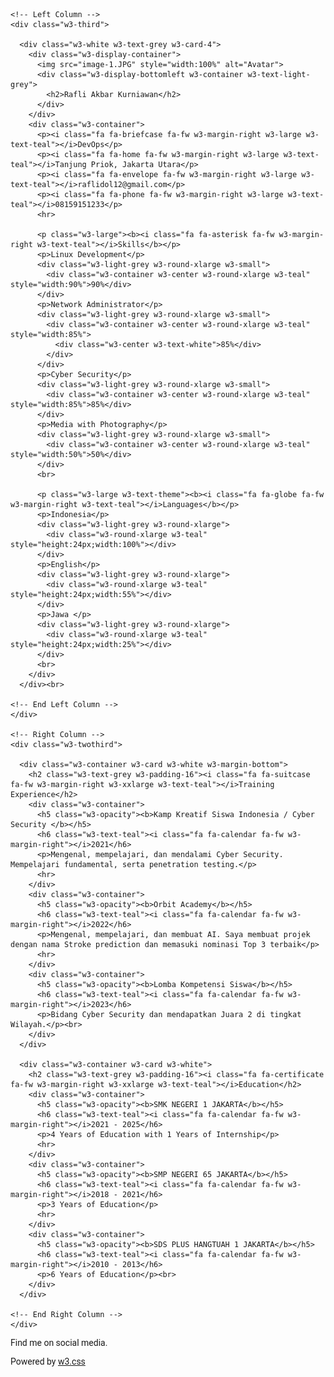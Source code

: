 <!DOCTYPE html>
<html>
<head>
<title>SMK NEGERI 1 Jakarta</title>
<meta charset="UTF-8">
<meta name="viewport" content="width=device-width, initial-scale=1">
<link rel= "icon" href="image-1.JPG">
<link rel="stylesheet" href="https://www.w3schools.com/w3css/4/w3.css">
<link rel='stylesheet' href='https://fonts.googleapis.com/css?family=Roboto'>
<link rel="stylesheet" href="https://cdnjs.cloudflare.com/ajax/libs/font-awesome/4.7.0/css/font-awesome.min.css">
<style>
html,body,h1,h2,h3,h4,h5,h6 {font-family: "Roboto", sans-serif}
</style>
</head>
<body class="w3-light-grey">

<!-- Page Container -->
<div class="w3-content w3-margin-top" style="max-width:1400px;">

  <!-- The Grid -->
  <div class="w3-row-padding">
  
    <!-- Left Column -->
    <div class="w3-third">
    
      <div class="w3-white w3-text-grey w3-card-4">
        <div class="w3-display-container">
          <img src="image-1.JPG" style="width:100%" alt="Avatar">
          <div class="w3-display-bottomleft w3-container w3-text-light-grey">
            <h2>Rafli Akbar Kurniawan</h2>
          </div>
        </div>
        <div class="w3-container">
          <p><i class="fa fa-briefcase fa-fw w3-margin-right w3-large w3-text-teal"></i>DevOps</p>
          <p><i class="fa fa-home fa-fw w3-margin-right w3-large w3-text-teal"></i>Tanjung Priok, Jakarta Utara</p>
          <p><i class="fa fa-envelope fa-fw w3-margin-right w3-large w3-text-teal"></i>raflidol12@gmail.com</p>
          <p><i class="fa fa-phone fa-fw w3-margin-right w3-large w3-text-teal"></i>08159151233</p>
          <hr>

          <p class="w3-large"><b><i class="fa fa-asterisk fa-fw w3-margin-right w3-text-teal"></i>Skills</b></p>
          <p>Linux Development</p>
          <div class="w3-light-grey w3-round-xlarge w3-small">
            <div class="w3-container w3-center w3-round-xlarge w3-teal" style="width:90%">90%</div>
          </div>
          <p>Network Administrator</p>
          <div class="w3-light-grey w3-round-xlarge w3-small">
            <div class="w3-container w3-center w3-round-xlarge w3-teal" style="width:85%">
              <div class="w3-center w3-text-white">85%</div>
            </div>
          </div>
          <p>Cyber Security</p>
          <div class="w3-light-grey w3-round-xlarge w3-small">
            <div class="w3-container w3-center w3-round-xlarge w3-teal" style="width:85%">85%</div>
          </div>
          <p>Media with Photography</p>
          <div class="w3-light-grey w3-round-xlarge w3-small">
            <div class="w3-container w3-center w3-round-xlarge w3-teal" style="width:50%">50%</div>
          </div>
          <br>

          <p class="w3-large w3-text-theme"><b><i class="fa fa-globe fa-fw w3-margin-right w3-text-teal"></i>Languages</b></p>
          <p>Indonesia</p>
          <div class="w3-light-grey w3-round-xlarge">
            <div class="w3-round-xlarge w3-teal" style="height:24px;width:100%"></div>
          </div>
          <p>English</p>
          <div class="w3-light-grey w3-round-xlarge">
            <div class="w3-round-xlarge w3-teal" style="height:24px;width:55%"></div>
          </div>
          <p>Jawa </p>
          <div class="w3-light-grey w3-round-xlarge">
            <div class="w3-round-xlarge w3-teal" style="height:24px;width:25%"></div>
          </div>
          <br>
        </div>
      </div><br>

    <!-- End Left Column -->
    </div>

    <!-- Right Column -->
    <div class="w3-twothird">
    
      <div class="w3-container w3-card w3-white w3-margin-bottom">
        <h2 class="w3-text-grey w3-padding-16"><i class="fa fa-suitcase fa-fw w3-margin-right w3-xxlarge w3-text-teal"></i>Training Experience</h2>
        <div class="w3-container">
          <h5 class="w3-opacity"><b>Kamp Kreatif Siswa Indonesia / Cyber Security </b></h5>
          <h6 class="w3-text-teal"><i class="fa fa-calendar fa-fw w3-margin-right"></i>2021</h6>
          <p>Mengenal, mempelajari, dan mendalami Cyber Security. Mempelajari fundamental, serta penetration testing.</p>
          <hr>
        </div>
        <div class="w3-container">
          <h5 class="w3-opacity"><b>Orbit Academy</b></h5>
          <h6 class="w3-text-teal"><i class="fa fa-calendar fa-fw w3-margin-right"></i>2022</h6>
          <p>Mengenal, mempelajari, dan membuat AI. Saya membuat projek dengan nama Stroke prediction dan memasuki nominasi Top 3 terbaik</p>
          <hr>
        </div>
        <div class="w3-container">
          <h5 class="w3-opacity"><b>Lomba Kompetensi Siswa</b></h5>
          <h6 class="w3-text-teal"><i class="fa fa-calendar fa-fw w3-margin-right"></i>2023</h6>
          <p>Bidang Cyber Security dan mendapatkan Juara 2 di tingkat Wilayah.</p><br>
        </div>
      </div>

      <div class="w3-container w3-card w3-white">
        <h2 class="w3-text-grey w3-padding-16"><i class="fa fa-certificate fa-fw w3-margin-right w3-xxlarge w3-text-teal"></i>Education</h2>
        <div class="w3-container">
          <h5 class="w3-opacity"><b>SMK NEGERI 1 JAKARTA</b></h5>
          <h6 class="w3-text-teal"><i class="fa fa-calendar fa-fw w3-margin-right"></i>2021 - 2025</h6>
          <p>4 Years of Education with 1 Years of Internship</p>
          <hr>
        </div>
        <div class="w3-container">
          <h5 class="w3-opacity"><b>SMP NEGERI 65 JAKARTA</b></h5>
          <h6 class="w3-text-teal"><i class="fa fa-calendar fa-fw w3-margin-right"></i>2018 - 2021</h6>
          <p>3 Years of Education</p>
          <hr>
        </div>
        <div class="w3-container">
          <h5 class="w3-opacity"><b>SDS PLUS HANGTUAH 1 JAKARTA</b></h5>
          <h6 class="w3-text-teal"><i class="fa fa-calendar fa-fw w3-margin-right"></i>2010 - 2013</h6>
          <p>6 Years of Education</p><br>
        </div>
      </div>

    <!-- End Right Column -->
    </div>
    
  <!-- End Grid -->
  </div>
  
  <!-- End Page Container -->
</div>

<footer class="w3-container w3-teal w3-center w3-margin-top">
  <p>Find me on social media.</p>
  <i class="fa fa-facebook-official w3-hover-opacity"></i>
  <i class="fa fa-instagram w3-hover-opacity"></i>
  <i class="fa fa-snapchat w3-hover-opacity"></i>
  <i class="fa fa-pinterest-p w3-hover-opacity"></i>
  <i class="fa fa-twitter w3-hover-opacity"></i>
  <i class="fa fa-linkedin w3-hover-opacity"></i>
  <p>Powered by <a href="https://www.w3schools.com/w3css/default.asp" target="_blank">w3.css</a></p>
</footer>

</body>
</html>
